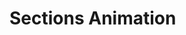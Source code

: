 # Sections Animation

<PreviewPlayground
  :html="() => import('./stories/app.twig')"
  :script="() => import('./stories/app.js?raw')"
  css=" "
  css-editor="false"
  height="70vh"
  />
